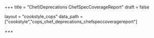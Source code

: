 +++
title = "Chef/Deprecations ChefSpecCoverageReport"
draft = false

layout = "cookstyle_cops"
data_path = ["cookstyle","cops_chef_deprecations_chefspeccoveragereport"]

+++

<!-- The content of this page is automatically generated from the
cops_chef_deprecations_chefspeccoveragereport.yml file in github.com/chef/cookstyle/blob/master/docs-chef-io/data/cookstyle/. -->
